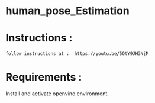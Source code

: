 # human_pose_Estimation

# Instructions :

    follow instructions at :  https://youtu.be/5OtY9JH3NjM
  
# Requirements :

Install and activate openvino environment.
  
